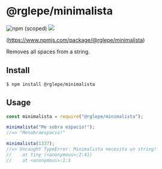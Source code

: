 # @rglepe/minimalista

![npm (scoped)](https://img.shields.io/npm/v/@rglepe/minimalista) ![](https://img.shields.io/bundlephobia/min/@rglepe/minimalista.svg)

(https://www.npmjs.com/package/@rglepe/minimalista)

Removes all spaces from a string.

## Install

```
$ npm install @rglepe/minimalista
```

## Usage

```js
const minimalista = require("@rglepe/minimalista");

minimalista("Me sobra espacio!");
//=> "Mesobraespacio!"

minimalista(1337);
//=> Uncaught TypeError: Minimalista necesita un string!
//    at tiny (<anonymous>:2:41)
//    at <anonymous>:1:1
```
